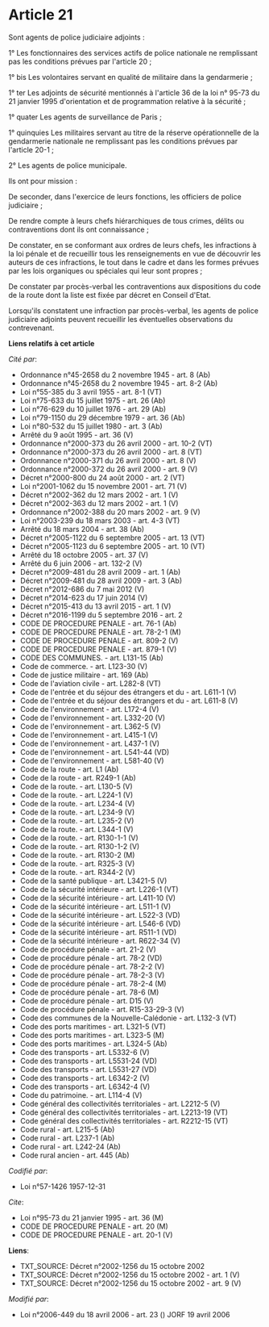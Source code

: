 # Article 21

Sont agents de police judiciaire adjoints :

1° Les fonctionnaires des services actifs de police nationale ne remplissant pas les conditions prévues par l'article 20 ;

1° bis Les volontaires servant en qualité de militaire dans la gendarmerie ;

1° ter Les adjoints de sécurité mentionnés à l'article 36 de la loi n° 95-73 du 21 janvier 1995 d'orientation et de
programmation relative à la sécurité ;

1° quater Les agents de surveillance de Paris ;

1° quinquies Les militaires servant au titre de la réserve opérationnelle de la gendarmerie nationale ne remplissant pas les
conditions prévues par l'article 20-1 ;

2° Les agents de police municipale.

Ils ont pour mission :

De seconder, dans l'exercice de leurs fonctions, les officiers de police judiciaire ;

De rendre compte à leurs chefs hiérarchiques de tous crimes, délits ou contraventions dont ils ont connaissance ;

De constater, en se conformant aux ordres de leurs chefs, les infractions à la loi pénale et de recueillir tous les
renseignements en vue de découvrir les auteurs de ces infractions, le tout dans le cadre et dans les formes prévues par les
lois organiques ou spéciales qui leur sont propres ;

De constater par procès-verbal les contraventions aux dispositions du code de la route dont la liste est fixée par décret en
Conseil d'Etat.

Lorsqu'ils constatent une infraction par procès-verbal, les agents de police judiciaire adjoints peuvent recueillir les
éventuelles observations du contrevenant.

**Liens relatifs à cet article**

_Cité par_:

  - Ordonnance n°45-2658 du 2 novembre 1945 - art. 8 (Ab)
  - Ordonnance n°45-2658 du 2 novembre 1945 - art. 8-2 (Ab)
  - Loi n°55-385 du 3 avril 1955 - art. 8-1 (VT)
  - Loi n°75-633 du 15 juillet 1975 - art. 26 (Ab)
  - Loi n°76-629 du 10 juillet 1976 - art. 29 (Ab)
  - Loi n°79-1150 du 29 décembre 1979 - art. 36 (Ab)
  - Loi n°80-532 du 15 juillet 1980 - art. 3 (Ab)
  - Arrêté du 9 août 1995 - art. 36 (V)
  - Ordonnance n°2000-373 du 26 avril 2000 - art. 10-2 (VT)
  - Ordonnance n°2000-373 du 26 avril 2000 - art. 8 (VT)
  - Ordonnance n°2000-371 du 26 avril 2000 - art. 8 (V)
  - Ordonnance n°2000-372 du 26 avril 2000 - art. 9 (V)
  - Décret n°2000-800 du 24 août 2000 - art. 2 (VT)
  - Loi n°2001-1062 du 15 novembre 2001 - art. 71 (V)
  - Décret n°2002-362 du 12 mars 2002 - art. 1 (V)
  - Décret n°2002-363 du 12 mars 2002 - art. 1 (V)
  - Ordonnance n°2002-388 du 20 mars 2002 - art. 9 (V)
  - Loi n°2003-239 du 18 mars 2003 - art. 4-3 (VT)
  - Arrêté du 18 mars 2004 - art. 38 (Ab)
  - Décret n°2005-1122 du 6 septembre 2005 - art. 13 (VT)
  - Décret n°2005-1123 du 6 septembre 2005 - art. 10 (VT)
  - Arrêté du 18 octobre 2005 - art. 37 (V)
  - Arrêté du 6 juin 2006 - art. 132-2 (V)
  - Décret n°2009-481 du 28 avril 2009 - art. 1 (Ab)
  - Décret n°2009-481 du 28 avril 2009 - art. 3 (Ab)
  - Décret n°2012-686 du 7 mai 2012 (V)
  - Décret n°2014-623 du 17 juin 2014 (V)
  - Décret n°2015-413 du 13 avril 2015 - art. 1 (V)
  - Décret n°2016-1199 du 5 septembre 2016 - art. 2
  - CODE DE PROCEDURE PENALE - art. 76-1 (Ab)
  - CODE DE PROCEDURE PENALE - art. 78-2-1 (M)
  - CODE DE PROCEDURE PENALE - art. 809-2 (V)
  - CODE DE PROCEDURE PENALE - art. 879-1 (V)
  - CODE DES COMMUNES. - art. L131-15 (Ab)
  - Code de commerce. - art. L123-30 (V)
  - Code de justice militaire - art. 169 (Ab)
  - Code de l'aviation civile - art. L282-8 (VT)
  - Code de l'entrée et du séjour des étrangers et du  - art. L611-1 (V)
  - Code de l'entrée et du séjour des étrangers et du  - art. L611-8 (V)
  - Code de l'environnement - art. L172-4 (V)
  - Code de l'environnement - art. L332-20 (V)
  - Code de l'environnement - art. L362-5 (V)
  - Code de l'environnement - art. L415-1 (V)
  - Code de l'environnement - art. L437-1 (V)
  - Code de l'environnement - art. L541-44 (VD)
  - Code de l'environnement - art. L581-40 (V)
  - Code de la route - art. L1 (Ab)
  - Code de la route - art. R249-1 (Ab)
  - Code de la route. - art. L130-5 (V)
  - Code de la route. - art. L224-1 (V)
  - Code de la route. - art. L234-4 (V)
  - Code de la route. - art. L234-9 (V)
  - Code de la route. - art. L235-2 (V)
  - Code de la route. - art. L344-1 (V)
  - Code de la route. - art. R130-1-1 (V)
  - Code de la route. - art. R130-1-2 (V)
  - Code de la route. - art. R130-2 (M)
  - Code de la route. - art. R325-3 (V)
  - Code de la route. - art. R344-2 (V)
  - Code de la santé publique - art. L3421-5 (V)
  - Code de la sécurité intérieure - art. L226-1 (VT)
  - Code de la sécurité intérieure - art. L411-10 (V)
  - Code de la sécurité intérieure - art. L511-1 (V)
  - Code de la sécurité intérieure - art. L522-3 (VD)
  - Code de la sécurité intérieure - art. L546-6 (VD)
  - Code de la sécurité intérieure - art. R511-1 (VD)
  - Code de la sécurité intérieure - art. R622-34 (V)
  - Code de procédure pénale - art. 21-2 (V)
  - Code de procédure pénale - art. 78-2 (VD)
  - Code de procédure pénale - art. 78-2-2 (V)
  - Code de procédure pénale - art. 78-2-3 (V)
  - Code de procédure pénale - art. 78-2-4 (M)
  - Code de procédure pénale - art. 78-6 (M)
  - Code de procédure pénale - art. D15 (V)
  - Code de procédure pénale - art. R15-33-29-3 (V)
  - Code des communes de la Nouvelle-Calédonie - art. L132-3 (VT)
  - Code des ports maritimes - art. L321-5 (VT)
  - Code des ports maritimes - art. L323-5 (M)
  - Code des ports maritimes - art. L324-5 (Ab)
  - Code des transports - art. L5332-6 (V)
  - Code des transports - art. L5531-24 (VD)
  - Code des transports - art. L5531-27 (VD)
  - Code des transports - art. L6342-2 (V)
  - Code des transports - art. L6342-4 (V)
  - Code du patrimoine. - art. L114-4 (V)
  - Code général des collectivités territoriales - art. L2212-5 (V)
  - Code général des collectivités territoriales - art. L2213-19 (VT)
  - Code général des collectivités territoriales - art. R2212-15 (VT)
  - Code rural - art. L215-5 (Ab)
  - Code rural - art. L237-1 (Ab)
  - Code rural - art. L242-24 (Ab)
  - Code rural ancien - art. 445 (Ab)

_Codifié par_:

  - Loi n°57-1426 1957-12-31

_Cite_:

  - Loi n°95-73 du 21 janvier 1995 - art. 36 (M)
  - CODE DE PROCEDURE PENALE - art. 20 (M)
  - CODE DE PROCEDURE PENALE - art. 20-1 (V)

**Liens**:

  - TXT_SOURCE: Décret n°2002-1256 du 15 octobre 2002
  - TXT_SOURCE: Décret n°2002-1256 du 15 octobre 2002 - art. 1 (V)
  - TXT_SOURCE: Décret n°2002-1256 du 15 octobre 2002 - art. 9 (V)

_Modifié par_:

  - Loi n°2006-449 du 18 avril 2006 - art. 23 () JORF 19 avril 2006
